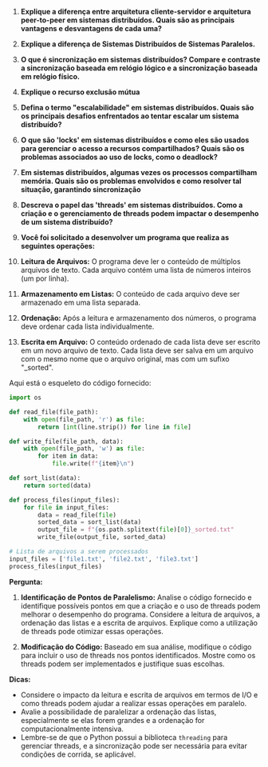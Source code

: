 1. **Explique a diferença entre arquitetura cliente-servidor e arquitetura peer-to-peer em sistemas distribuídos. Quais são as principais vantagens e desvantagens de cada uma?**

2. **Explique a diferença de Sistemas Distribuídos de Sistemas Paralelos.**

3. **O que é sincronização em sistemas distribuídos? Compare e contraste a sincronização baseada em relógio lógico e a sincronização baseada em relógio físico.**

4. **Explique o recurso exclusão mútua**

5. **Defina o termo "escalabilidade" em sistemas distribuídos. Quais são os principais desafios enfrentados ao tentar escalar um sistema distribuído?**

6. **O que são 'locks' em sistemas distribuídos e como eles são usados para gerenciar o acesso a recursos compartilhados? Quais são os problemas associados ao uso de locks, como o deadlock?**

7. **Em sistemas distribuídos, algumas vezes os processos compartilham memória. Quais são os problemas envolvidos e como resolver tal situação, garantindo sincronização**

8. **Descreva o papel das 'threads' em sistemas distribuídos. Como a criação e o gerenciamento de threads podem impactar o desempenho de um sistema distribuído?**

9. **Você foi solicitado a desenvolver um programa que realiza as seguintes operações:**

1. **Leitura de Arquivos:** O programa deve ler o conteúdo de múltiplos arquivos de texto. Cada arquivo contém uma lista de números inteiros (um por linha).

2. **Armazenamento em Listas:** O conteúdo de cada arquivo deve ser armazenado em uma lista separada.

3. **Ordenação:** Após a leitura e armazenamento dos números, o programa deve ordenar cada lista individualmente.

4. **Escrita em Arquivo:** O conteúdo ordenado de cada lista deve ser escrito em um novo arquivo de texto. Cada lista deve ser salva em um arquivo com o mesmo nome que o arquivo original, mas com um sufixo "_sorted".

Aqui está o esqueleto do código fornecido:

```python
import os

def read_file(file_path):
    with open(file_path, 'r') as file:
        return [int(line.strip()) for line in file]

def write_file(file_path, data):
    with open(file_path, 'w') as file:
        for item in data:
            file.write(f"{item}\n")

def sort_list(data):
    return sorted(data)

def process_files(input_files):
    for file in input_files:
        data = read_file(file)
        sorted_data = sort_list(data)
        output_file = f"{os.path.splitext(file)[0]}_sorted.txt"
        write_file(output_file, sorted_data)

# Lista de arquivos a serem processados
input_files = ['file1.txt', 'file2.txt', 'file3.txt']
process_files(input_files)
```

**Pergunta:**

1. **Identificação de Pontos de Paralelismo:** Analise o código fornecido e identifique possíveis pontos em que a criação e o uso de threads podem melhorar o desempenho do programa. Considere a leitura de arquivos, a ordenação das listas e a escrita de arquivos. Explique como a utilização de threads pode otimizar essas operações.

2. **Modificação do Código:** Baseado em sua análise, modifique o código para incluir o uso de threads nos pontos identificados. Mostre como os threads podem ser implementados e justifique suas escolhas.

**Dicas:**

- Considere o impacto da leitura e escrita de arquivos em termos de I/O e como threads podem ajudar a realizar essas operações em paralelo.
- Avalie a possibilidade de paralelizar a ordenação das listas, especialmente se elas forem grandes e a ordenação for computacionalmente intensiva.
- Lembre-se de que o Python possui a biblioteca `threading` para gerenciar threads, e a sincronização pode ser necessária para evitar condições de corrida, se aplicável.



